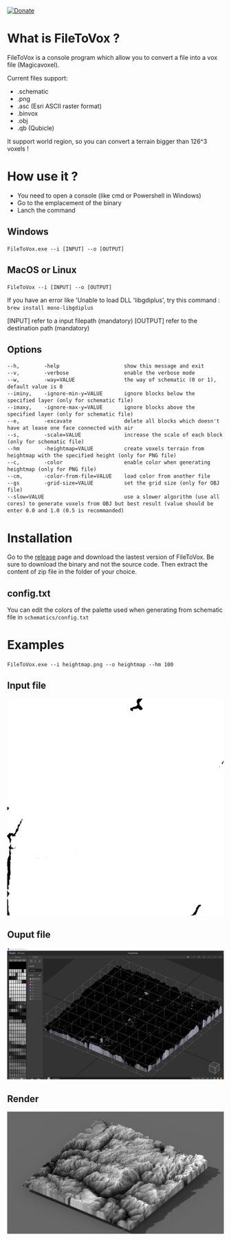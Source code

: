 [![Donate](https://img.shields.io/badge/Donate-PayPal-green.svg)](https://www.paypal.com/cgi-bin/webscr?cmd=_s-xclick&hosted_button_id=HD237H36A5DTN&source=url)

# What is FileToVox ? 

FileToVox is a console program which allow you to convert a file into a vox file (Magicavoxel).

Current files support: 
- .schematic
- .png
- .asc (Esri ASCII raster format)
- .binvox
- .obj
- .qb (Qubicle)

It support world region, so you can convert a terrain bigger than 126^3 voxels ! 


# How use it ? 

- You need to open a console (like cmd or Powershell in Windows)
- Go to the emplacement of the binary
- Lanch the command

## Windows
`FileToVox.exe --i [INPUT] --o [OUTPUT]`

## MacOS or Linux

`FileToVox --i [INPUT] --o [OUTPUT]`

If you have an error like 'Unable to load DLL 'libgdiplus', try this command : `brew install mono-libgdiplus`

[INPUT] refer to a input filepath (mandatory)
[OUTPUT] refer to the destination path (mandatory)

## Options

```
--h,        -help                     show this message and exit
--v,        -verbose                  enable the verbose mode
--w,        -way=VALUE                the way of schematic (0 or 1), default value is 0
--iminy,    -ignore-min-y=VALUE       ignore blocks below the specified layer (only for schematic file)
--imaxy,    -ignore-max-y=VALUE       ignore blocks above the specified layer (only for schematic file)
--e,        -excavate                 delete all blocks which doesn't have at lease one face connected with air
--s,        -scale=VALUE              increase the scale of each block (only for schematic file)
--hm        -heightmap=VALUE          create voxels terrain from heightmap with the specified height (only for PNG file)
--c,        -color                    enable color when generating heightmap (only for PNG file)
--cm,       -color-from-file=VALUE    load color from another file
--gs        -grid-size=VALUE          set the grid size (only for OBJ file)
--slow=VALUE                          use a slower algorithm (use all cores) to generate voxels from OBJ but best result (value should be enter 0.0 and 1.0 (0.5 is recommanded)
 ```
 
 # Installation 
 
 Go to the [release](https://github.com/Zarbuz/SchematicToVox/releases) page and download the lastest version of FileToVox. Be sure to download the binary and not the source code. 
Then extract the content of zip file in the folder of your choice.

## config.txt

You can edit the colors of the palette used when generating from schematic file in `schematics/config.txt`

# Examples

`FileToVox.exe --i heightmap.png --o heightmap --hm 100`

## Input file
![](img/heightmap.png)

## Ouput file
![](img/output.jpg)

## Render
![](img/render.png)

